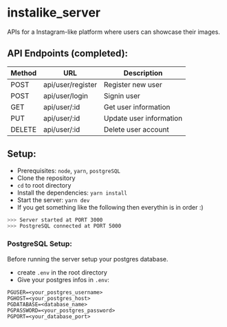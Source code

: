 # instalike_server

APIs for a Instagram-like platform where users can showcase their images.

## API Endpoints (completed):

| Method | URL               | Description             |
| ------ | ----------------- | ----------------------- |
| POST   | api/user/register | Register new user       |
| POST   | api/user/login    | Signin user             |
| GET    | api/user/:id      | Get user information    |
| PUT    | api/user/:id      | Update user information |
| DELETE | api/user/:id      | Delete user account     |

## Setup:

- Prerequisites: `node`, `yarn`, `postgreSQL`
- Clone the repository
- `cd` to root directory
- Install the dependencies: `yarn install`
- Start the server: `yarn dev`
- If you get something like the following then everythin is in order :)

```bash
>>> Server started at PORT 3000
>>> PostgreSQL connected at PORT 5000
```

### PostgreSQL Setup:

Before running the server setup your postgres database.

- create `.env` in the root directory
- Give your postgres infos in `.env`:

```
PGUSER=<your_postgres_username>
PGHOST=<your_postgres_host>
PGDATABASE=<database_name>
PGPASSWORD=<your_postgres_password>
PGPORT=<your_database_port>
```

